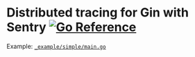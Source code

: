 # Distributed tracing for Gin with Sentry [![Go Reference](https://pkg.go.dev/badge/github.com/ringsaturn/ginsentrytracing.svg)](https://pkg.go.dev/github.com/ringsaturn/ginsentrytracing)

Example: [`_example/simple/main.go`](_example/simple/main.go)
